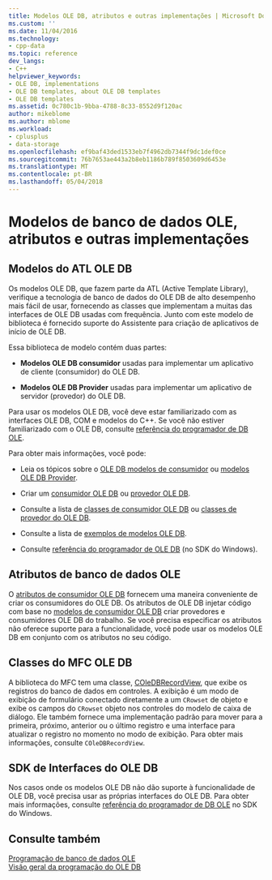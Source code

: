```yaml
---
title: Modelos OLE DB, atributos e outras implementações | Microsoft Docs
ms.custom: ''
ms.date: 11/04/2016
ms.technology:
- cpp-data
ms.topic: reference
dev_langs:
- C++
helpviewer_keywords:
- OLE DB, implementations
- OLE DB templates, about OLE DB templates
- OLE DB templates
ms.assetid: 0c780c1b-9bba-4788-8c33-8552d9f120ac
author: mikeblome
ms.author: mblome
ms.workload:
- cplusplus
- data-storage
ms.openlocfilehash: ef9baf43ded1533eb7f4962db7344f9dc1def0ce
ms.sourcegitcommit: 76b7653ae443a2b8eb1186b789f8503609d6453e
ms.translationtype: MT
ms.contentlocale: pt-BR
ms.lasthandoff: 05/04/2018
---
```

# <a name="ole-db-templates-attributes-and-other-implementations"></a>Modelos de banco de dados OLE, atributos e outras implementações
## <a name="atl-ole-db-templates"></a>Modelos do ATL OLE DB  
 Os modelos OLE DB, que fazem parte da ATL (Active Template Library), verifique a tecnologia de banco de dados do OLE DB de alto desempenho mais fácil de usar, fornecendo as classes que implementam a muitas das interfaces de OLE DB usadas com frequência. Junto com este modelo de biblioteca é fornecido suporte do Assistente para criação de aplicativos de início de OLE DB.  
  
 Essa biblioteca de modelo contém duas partes:  
  
-   **Modelos OLE DB consumidor** usadas para implementar um aplicativo de cliente (consumidor) do OLE DB.  
  
-   **Modelos OLE DB Provider** usadas para implementar um aplicativo de servidor (provedor) do OLE DB.  
  
 Para usar os modelos OLE DB, você deve estar familiarizado com as interfaces OLE DB, COM e modelos do C++. Se você não estiver familiarizado com o OLE DB, consulte [referência do programador de DB OLE](https://msdn.microsoft.com/en-us/library/ms713643.aspx).  
  
 Para obter mais informações, você pode:  
  
-   Leia os tópicos sobre o [OLE DB modelos de consumidor](../../data/oledb/ole-db-consumer-templates-cpp.md) ou [modelos OLE DB Provider](../../data/oledb/ole-db-provider-templates-cpp.md).  
  
-   Criar um [consumidor OLE DB](../../data/oledb/creating-an-ole-db-consumer.md) ou [provedor OLE DB](../../data/oledb/creating-an-ole-db-provider.md).  
  
-   Consulte a lista de [classes de consumidor OLE DB](../../data/oledb/ole-db-consumer-templates-reference.md) ou [classes de provedor do OLE DB](../../data/oledb/ole-db-provider-templates-reference.md).  
  
-   Consulte a lista de [exemplos de modelos OLE DB](http://msdn.microsoft.com/en-us/08958863-0b5f-41ad-ae99-fca7440c553c).  
  
-   Consulte [referência do programador de OLE DB](https://msdn.microsoft.com/en-us/library/ms713643.aspx) (no SDK do Windows).  
  
## <a name="ole-db-attributes"></a>Atributos de banco de dados OLE  
 O [atributos de consumidor OLE DB](../../windows/ole-db-consumer-attributes.md) fornecem uma maneira conveniente de criar os consumidores do OLE DB. Os atributos de OLE DB injetar código com base no [modelos de consumidor OLE DB](../../data/oledb/ole-db-consumer-templates-reference.md) criar provedores e consumidores OLE DB do trabalho. Se você precisa especificar os atributos não oferece suporte para a funcionalidade, você pode usar os modelos OLE DB em conjunto com os atributos no seu código.  
  
## <a name="mfc-ole-db-classes"></a>Classes do MFC OLE DB  
 A biblioteca do MFC tem uma classe, [COleDBRecordView](../../mfc/reference/coledbrecordview-class.md), que exibe os registros do banco de dados em controles. A exibição é um modo de exibição de formulário conectado diretamente a um `CRowset` de objeto e exibe os campos do `CRowset` objeto nos controles do modelo de caixa de diálogo. Ele também fornece uma implementação padrão para mover para a primeira, próximo, anterior ou o último registro e uma interface para atualizar o registro no momento no modo de exibição. Para obter mais informações, consulte `COleDBRecordView`.  
  
## <a name="ole-db-sdk-interfaces"></a>SDK de Interfaces do OLE DB  
 Nos casos onde os modelos OLE DB não dão suporte à funcionalidade de OLE DB, você precisa usar as próprias interfaces do OLE DB. Para obter mais informações, consulte [referência do programador de DB OLE](https://msdn.microsoft.com/en-us/library/ms713643.aspx) no SDK do Windows.  
  
## <a name="see-also"></a>Consulte também  
 [Programação de banco de dados OLE](../../data/oledb/ole-db-programming.md)   
 [Visão geral da programação do OLE DB](../../data/oledb/ole-db-programming-overview.md)